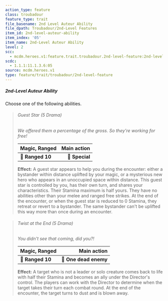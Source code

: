 ```yaml
---
action_type: feature
class: troubadour
feature_type: trait
file_basename: 2nd Level Auteur Ability
file_dpath: Troubadour/2nd-Level Features
item_id: 2nd-level-auteur-ability
item_index: '05'
item_name: 2nd-Level Auteur Ability
level: 2
scc:
  - mcdm.heroes.v1:feature.trait.troubadour.2nd-level-feature:2nd-level-auteur-ability
scdc:
  - 1.1.1:11.1.3.6:05
source: mcdm.heroes.v1
type: feature/trait/troubadour/2nd-level-feature
---
```


##### 2nd-Level Auteur Ability

Choose one of the following abilities.

<!-- -->
> ###### Guest Star (5 Drama)
>
> *We offered them a percentage of the gross. So they're working for free!*
>
> | **Magic, Ranged** | **Main action** |
> | ----------------- | --------------: |
> | **📏 Ranged 10**  |  **🎯 Special** |
>
> **Effect:** A guest star appears to help you during the encounter: either a bystander within distance uplifted by your magic, or a mysterious new hero who appears in an unoccupied space within distance. This guest star is controlled by you, has their own turn, and shares your characteristics. Their Stamina maximum is half yours. They have no abilities other than your melee and ranged free strikes. At the end of the encounter, or when the guest star is reduced to 0 Stamina, they retreat or revert to a bystander. The same bystander can't be uplifted this way more than once during an encounter.

<!-- -->
> ###### Twist at the End (5 Drama)
>
> *You didn't see that coming, did you?!*
>
> | **Magic, Ranged** |       **Main action** |
> | ----------------- | --------------------: |
> | **📏 Ranged 10**  | **🎯 One dead enemy** |
>
> **Effect:** A target who is not a leader or solo creature comes back to life with half their Stamina and becomes an ally under the Director's control. The players can work with the Director to determine when the target takes their turn each combat round. At the end of the encounter, the target turns to dust and is blown away.
